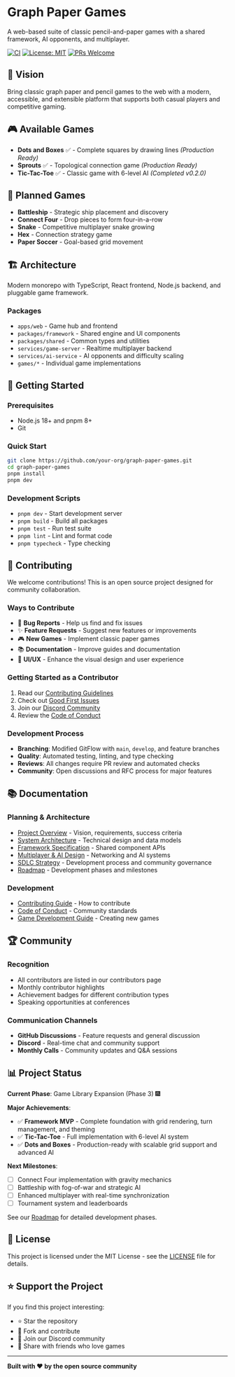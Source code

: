 # Graph Paper Games

A web-based suite of classic pencil-and-paper games with a shared framework, AI
opponents, and multiplayer.

[![CI](https://github.com/your-org/graph-paper-games/workflows/CI/badge.svg)](https://github.com/your-org/graph-paper-games/actions)
[![License: MIT](https://img.shields.io/badge/License-MIT-yellow.svg)](https://opensource.org/licenses/MIT)
[![PRs Welcome](https://img.shields.io/badge/PRs-welcome-brightgreen.svg)](CONTRIBUTING.md)

## 🎯 Vision

Bring classic graph paper and pencil games to the web with a modern, accessible,
and extensible platform that supports both casual players and competitive
gaming.

## 🎮 Available Games

- **Dots and Boxes** ✅ - Complete squares by drawing lines *(Production Ready)*
- **Sprouts** ✅ - Topological connection game *(Production Ready)*
- **Tic-Tac-Toe** ✅ - Classic game with 6-level AI *(Completed v0.2.0)*

## 🎯 Planned Games

- **Battleship** - Strategic ship placement and discovery
- **Connect Four** - Drop pieces to form four-in-a-row
- **Snake** - Competitive multiplayer snake growing
- **Hex** - Connection strategy game
- **Paper Soccer** - Goal-based grid movement

## 🏗️ Architecture

Modern monorepo with TypeScript, React frontend, Node.js backend, and pluggable
game framework.

### Packages

- `apps/web` - Game hub and frontend
- `packages/framework` - Shared engine and UI components
- `packages/shared` - Common types and utilities
- `services/game-server` - Realtime multiplayer backend
- `services/ai-service` - AI opponents and difficulty scaling
- `games/*` - Individual game implementations

## 🚀 Getting Started

### Prerequisites

- Node.js 18+ and pnpm 8+
- Git

### Quick Start

```bash
git clone https://github.com/your-org/graph-paper-games.git
cd graph-paper-games
pnpm install
pnpm dev
```

### Development Scripts

- `pnpm dev` - Start development server
- `pnpm build` - Build all packages
- `pnpm test` - Run test suite
- `pnpm lint` - Lint and format code
- `pnpm typecheck` - Type checking

## 🤝 Contributing

We welcome contributions! This is an open source project designed for community
collaboration.

### Ways to Contribute

- 🐛 **Bug Reports** - Help us find and fix issues
- ✨ **Feature Requests** - Suggest new features or improvements
- 🎮 **New Games** - Implement classic paper games
- 📚 **Documentation** - Improve guides and documentation
- 🎨 **UI/UX** - Enhance the visual design and user experience

### Getting Started as a Contributor

1. Read our [Contributing Guidelines](CONTRIBUTING.md)
2. Check out
   [Good First Issues](https://github.com/your-org/graph-paper-games/labels/good%20first%20issue)
3. Join our [Discord Community](https://discord.gg/graph-paper-games)
4. Review the [Code of Conduct](CODE_OF_CONDUCT.md)

### Development Process

- **Branching**: Modified GitFlow with `main`, `develop`, and feature branches
- **Quality**: Automated testing, linting, and type checking
- **Reviews**: All changes require PR review and automated checks
- **Community**: Open discussions and RFC process for major features

## 📚 Documentation

### Planning & Architecture

- [Project Overview](docs/project-overview.md) - Vision, requirements, success
  criteria
- [System Architecture](docs/system-architecture.md) - Technical design and data
  models
- [Framework Specification](docs/framework-spec.md) - Shared component APIs
- [Multiplayer & AI Design](docs/multiplayer-ai-design.md) - Networking and AI
  systems
- [SDLC Strategy](docs/sdlc-strategy.md) - Development process and community
  governance
- [Roadmap](docs/roadmap.md) - Development phases and milestones

### Development

- [Contributing Guide](CONTRIBUTING.md) - How to contribute
- [Code of Conduct](CODE_OF_CONDUCT.md) - Community standards
- [Game Development Guide](CONTRIBUTING.md#game-development-guide) - Creating
  new games

## 🏆 Community

### Recognition

- All contributors are listed in our contributors page
- Monthly contributor highlights
- Achievement badges for different contribution types
- Speaking opportunities at conferences

### Communication Channels

- **GitHub Discussions** - Feature requests and general discussion
- **Discord** - Real-time chat and community support
- **Monthly Calls** - Community updates and Q&A sessions

## 📊 Project Status

**Current Phase**: Game Library Expansion (Phase 3) 🎆

**Major Achievements**:
- ✅ **Framework MVP** - Complete foundation with grid rendering, turn management, and theming
- ✅ **Tic-Tac-Toe** - Full implementation with 6-level AI system
- ✅ **Dots and Boxes** - Production-ready with scalable grid support and advanced AI

**Next Milestones**:

- [ ] Connect Four implementation with gravity mechanics
- [ ] Battleship with fog-of-war and strategic AI
- [ ] Enhanced multiplayer with real-time synchronization
- [ ] Tournament system and leaderboards

See our [Roadmap](docs/roadmap.md) for detailed development phases.

## 📄 License

This project is licensed under the MIT License - see the [LICENSE](LICENSE) file
for details.

## ⭐ Support the Project

If you find this project interesting:

- ⭐ Star the repository
- 🍴 Fork and contribute
- 💬 Join our Discord community
- 📢 Share with friends who love games

---

**Built with ❤️ by the open source community**

